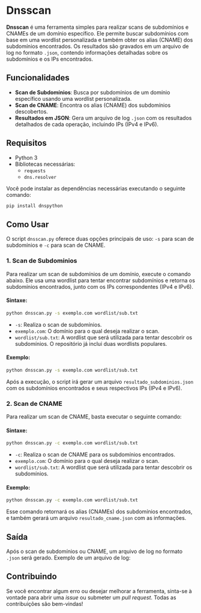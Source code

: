 
# Dnsscan

**Dnsscan** é uma ferramenta simples para realizar scans de subdomínios e CNAMEs de um domínio específico. Ele permite buscar subdomínios com base em uma wordlist personalizada e também obter os alias (CNAME) dos subdomínios encontrados. Os resultados são gravados em um arquivo de log no formato `.json`, contendo informações detalhadas sobre os subdomínios e os IPs encontrados.

## Funcionalidades

- **Scan de Subdomínios**: Busca por subdomínios de um domínio específico usando uma wordlist personalizada.
- **Scan de CNAME**: Encontra os alias (CNAME) dos subdomínios descobertos.
- **Resultados em JSON**: Gera um arquivo de log `.json` com os resultados detalhados de cada operação, incluindo IPs (IPv4 e IPv6).

## Requisitos

- Python 3
- Bibliotecas necessárias:
  - `requests`
  - `dns.resolver`

Você pode instalar as dependências necessárias executando o seguinte comando:

```bash
pip install dnspython
```

## Como Usar

O script `dnsscan.py` oferece duas opções principais de uso: `-s` para scan de subdomínios e `-c` para scan de CNAME. 

### 1. Scan de Subdomínios

Para realizar um scan de subdomínios de um domínio, execute o comando abaixo. Ele usa uma wordlist para tentar encontrar subdomínios e retorna os subdomínios encontrados, junto com os IPs correspondentes (IPv4 e IPv6). 

#### Sintaxe:

```bash
python dnsscan.py -s exemplo.com wordlist/sub.txt
```

- `-s`: Realiza o scan de subdomínios.
- `exemplo.com`: O domínio para o qual deseja realizar o scan.
- `wordlist/sub.txt`: A wordlist que será utilizada para tentar descobrir os subdomínios. O repositório já inclui duas wordlists populares.

#### Exemplo:

```bash
python dnsscan.py -s exemplo.com wordlist/sub.txt
```

Após a execução, o script irá gerar um arquivo `resultado_subdominios.json` com os subdomínios encontrados e seus respectivos IPs (IPv4 e IPv6).

### 2. Scan de CNAME

Para realizar um scan de CNAME, basta executar o seguinte comando:

#### Sintaxe:

```bash
python dnsscan.py -c exemplo.com wordlist/sub.txt
```

- `-c`: Realiza o scan de CNAME para os subdomínios encontrados.
- `exemplo.com`: O domínio para o qual deseja realizar o scan.
- `wordlist/sub.txt`: A wordlist que será utilizada para tentar descobrir os subdomínios.

#### Exemplo:

```bash
python dnsscan.py -c exemplo.com wordlist/sub.txt
```

Esse comando retornará os alias (CNAMEs) dos subdomínios encontrados, e também gerará um arquivo `resultado_cname.json` com as informações.

## Saída

Após o scan de subdomínios ou CNAME, um arquivo de log no formato `.json` será gerado. Exemplo de um arquivo de log:


## Contribuindo

Se você encontrar algum erro ou desejar melhorar a ferramenta, sinta-se à vontade para abrir uma *issue* ou submeter um *pull request*. Todas as contribuições são bem-vindas!
